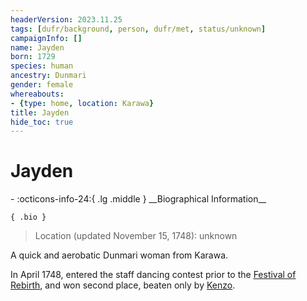 ```yaml
---
headerVersion: 2023.11.25
tags: [dufr/background, person, dufr/met, status/unknown]
campaignInfo: []
name: Jayden
born: 1729
species: human
ancestry: Dunmari
gender: female
whereabouts:
- {type: home, location: Karawa}
title: Jayden
hide_toc: true
---
```

# Jayden
<div class="grid cards ext-narrow-margin ext-one-column" markdown>
- :octicons-info-24:{ .lg .middle } __Biographical Information__

    { .bio }

</div>


>Location (updated November 15, 1748): unknown

A quick and aerobatic Dunmari woman from Karawa. 

In April 1748, entered the staff dancing contest prior to the [Festival of Rebirth](<../../time/holidays-and-festivals/dunmari-festivals/festival-of-rebirth.md>), and won second place, beaten only by [Kenzo](<../pcs/dunmar-fellowship/kenzo.md>). 